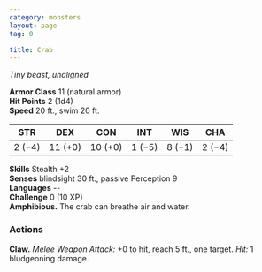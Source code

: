 ```yaml
---
category: monsters
layout: page
tag: 0

title: Crab 
---
```

_Tiny beast, unaligned_

**Armor Class** 11 (natural armor)    
**Hit Points** 2 (1d4)    
**Speed** 20 ft., swim 20 ft.

| STR     | DEX     | CON     | INT     | WIS     | CHA     |
|---------|---------|---------|---------|---------|---------|
| 2 (−4)  | 11 (+0) | 10 (+0) | 1 (−5)  | 8 (−1)  | 2 (−4)  |    

**Skills** Stealth +2    
**Senses** blindsight 30 ft., passive Perception 9    
**Languages** --    
**Challenge** 0 (10 XP)    
**Amphibious.** The crab can breathe air and water. 

### Actions 
**Claw.** _Melee Weapon Attack:_ +0 to hit, reach 5 ft., one target. _Hit:_ 1 bludgeoning damage. 